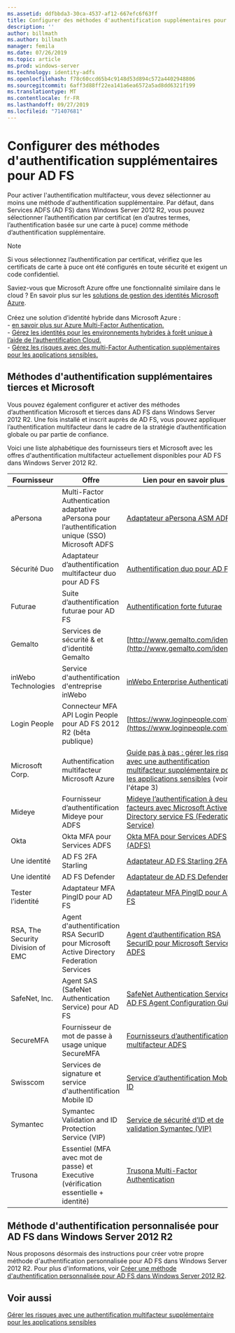 ```yaml
---
ms.assetid: ddfbbda3-30ca-4537-af12-667efc6f63ff
title: Configurer des méthodes d'authentification supplémentaires pour AD FS
description: ''
author: billmath
ms.author: billmath
manager: femila
ms.date: 07/26/2019
ms.topic: article
ms.prod: windows-server
ms.technology: identity-adfs
ms.openlocfilehash: f78c60ccd65b4c9148d53d894c572a4402948806
ms.sourcegitcommit: 6aff3d88ff22ea141a6ea6572a5ad8dd6321f199
ms.translationtype: MT
ms.contentlocale: fr-FR
ms.lasthandoff: 09/27/2019
ms.locfileid: "71407681"
---
```

# <a name="configure-additional-authentication-methods-for-ad-fs"></a>Configurer des méthodes d'authentification supplémentaires pour AD FS

Pour activer l'authentification multifacteur, vous devez sélectionner au moins une méthode d'authentification supplémentaire. Par défaut, dans Services ADFS (AD FS) dans Windows Server 2012 R2, vous pouvez sélectionner l’authentification par certificat (en d’autres termes, l’authentification basée sur une carte à puce) comme méthode d’authentification supplémentaire.

> [!NOTE]
> Si vous sélectionnez l’authentification par certificat, vérifiez que les certificats de carte à puce ont été configurés en toute sécurité et exigent un code confidentiel.

Saviez-vous que Microsoft Azure offre une fonctionnalité similaire dans le cloud ? En savoir plus sur les [solutions de gestion des identités Microsoft Azure](http://aka.ms/m2w274).<br /><br />Créez une solution d’identité hybride dans Microsoft Azure :<br /> - [en savoir plus sur Azure Multi-Factor Authentication.](http://aka.ms/ey6o9r)<br /> - [Gérez les identités pour les environnements hybrides à forêt unique à l’aide de l’authentification Cloud.](http://aka.ms/g1jat8)<br /> - [Gérez les risques avec des multi-Factor Authentication supplémentaires pour les applications sensibles.](http://aka.ms/kt1bbm)

## <a name="microsoft-and-third-party-additional-authentication-methods"></a>Méthodes d'authentification supplémentaires tierces et Microsoft
Vous pouvez également configurer et activer des méthodes d’authentification Microsoft et tierces dans AD FS dans Windows Server 2012 R2. Une fois installé et inscrit auprès de AD FS, vous pouvez appliquer l’authentification multifacteur dans le cadre de la stratégie d’authentification globale ou par partie de confiance.

Voici une liste alphabétique des fournisseurs tiers et Microsoft avec les offres d'authentification multifacteur actuellement disponibles pour AD FS dans Windows Server 2012 R2.

|Fournisseur|Offre|Lien pour en savoir plus|
|-|-|-| 
|aPersona|Multi-Factor Authentication adaptative aPersona pour l’authentification unique (SSO) Microsoft ADFS|[Adaptateur aPersona ASM ADFS](https://www.apersona.com/adfs)|
|Sécurité Duo|Adaptateur d’authentification multifacteur duo pour AD FS|[Authentification duo pour AD FS](https://duo.com/docs/adfs)|
|Futurae|Suite d’authentification futurae pour AD FS|[Authentification forte futurae](https://futurae.com)|
|Gemalto|Services de sécurité & et d'identité Gemalto|[http://www.gemalto.com/identity](http://www.gemalto.com/identity)|
|inWebo Technologies|Service d'authentification d'entreprise inWebo|[inWebo Enterprise Authentication](http://www.inwebo.com)|
|Login People|Connecteur MFA API Login People pour AD FS 2012 R2 (bêta publique)|[https://www.loginpeople.com](https://www.loginpeople.com)|
|Microsoft Corp.|Authentification multifacteur Microsoft Azure|[Guide pas à pas : gérer les risques avec une authentification multifacteur supplémentaire pour les applications sensibles](https://technet.microsoft.com/library/dn280946.aspx) (voir l'étape 3)|
Mideye | Fournisseur d’authentification Mideye pour ADFS | [Mideye l’authentification à deux facteurs avec Microsoft Active Directory service FS (Federation Service)](https://www.mideye.com/support/administrators/documentation/integration/microsoft-adfs/)|
|Okta | Okta MFA pour Services ADFS | [Okta MFA pour Services ADFS (ADFS)](https://help.okta.com/en/prod/Content/Topics/integrations/adfs-okta-int.htm)|
|Une identité| AD FS 2FA Starling|[Adaptateur AD FS Starling 2FA](https://www.oneidentity.com/products/starling-two-factor-authentication/)|
|Une identité| AD FS Defender|[Adaptateur de AD FS Defender](https://www.oneidentity.com/products/defender/)|
|Tester l’identité|Adaptateur MFA PingID pour AD FS|[Adaptateur MFA PingID pour AD FS](https://documentation.pingidentity.com/pingid/pingidAdminGuide/index.shtml#pid_c_PingIDforADFSSSO.html)|
|RSA, The Security Division of EMC|Agent d'authentification RSA SecurID pour Microsoft Active Directory Federation Services|[Agent d’authentification RSA SecurID pour Microsoft Services ADFS](http://www.emc.com/security/rsa-securid/rsa-authentication-agents/microsoft-ad-fs.htm)|
|SafeNet, Inc.|Agent SAS (SafeNet Authentication Service) pour AD FS|[SafeNet Authentication Service: AD FS Agent Configuration Guide](http://www.safenet-inc.com/resources/integration-guide/data-protection/Safenet_Authentication_Service/SafeNet_Authentication_Service__AD_FS_Agent_Configuration_Guide/?langtype=1033)|
|SecureMFA|Fournisseur de mot de passe à usage unique SecureMFA| [Fournisseurs d’authentification multifacteur ADFS](https://www.securemfa.com/)|
|Swisscom|Services de signature et service d'authentification Mobile ID|[Service d’authentification Mobile ID](http://swisscom.ch/mid)|
|Symantec|Symantec Validation and ID Protection Service (VIP)|[Service de sécurité d’ID et de validation Symantec (VIP)](http://www.symantec.com/vip-authentication-service)|
|Trusona|Essentiel (MFA avec mot de passe) et Executive (vérification essentielle + identité)| [Trusona Multi-Factor Authentication](https://www.trusona.com/solution-overview/)|


## <a name="custom-authentication-method-for-ad-fs-in-windows-server-2012-r2"></a>Méthode d'authentification personnalisée pour AD FS dans Windows Server 2012 R2
Nous proposons désormais des instructions pour créer votre propre méthode d'authentification personnalisée pour AD FS dans Windows Server 2012 R2. Pour plus d'informations, voir [Créer une méthode d'authentification personnalisée pour AD FS dans Windows Server 2012 R2](https://go.microsoft.com/fwlink/?LinkID=511980).

## <a name="see-also"></a>Voir aussi
[Gérer les risques avec une authentification multifacteur supplémentaire pour les applications sensibles](Manage-Risk-with-Additional-Multi-Factor-Authentication-for-Sensitive-Applications.md)


